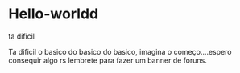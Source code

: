 # Hello-worldd
ta  dificil

Ta dificil o basico do basico do basico, imagina o começo....espero consequir algo rs
lembrete para fazer um banner de foruns.
